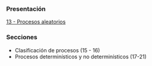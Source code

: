 ### Presentación

[13 - Procesos aleatorios](https://www.overleaf.com/read/qmfpvhzfjfdy#c270c9)

### Secciones
- Clasificación de procesos  (15 - 16)
- Procesos determinísticos y no determinísticos (17-21)